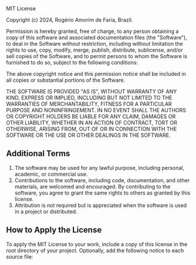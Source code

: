 MIT License

Copyright (c) 2024, Rogério Amorim de Faria, Brazil.

Permission is hereby granted, free of charge, to any person obtaining a copy
of this software and associated documentation files (the "Software"), to deal
in the Software without restriction, including without limitation the rights
to use, copy, modify, merge, publish, distribute, sublicense, and/or sell
copies of the Software, and to permit persons to whom the Software is
furnished to do so, subject to the following conditions:

The above copyright notice and this permission notice shall be included in all
copies or substantial portions of the Software.

THE SOFTWARE IS PROVIDED "AS IS", WITHOUT WARRANTY OF ANY KIND, EXPRESS OR
IMPLIED, INCLUDING BUT NOT LIMITED TO THE WARRANTIES OF MERCHANTABILITY,
FITNESS FOR A PARTICULAR PURPOSE AND NONINFRINGEMENT. IN NO EVENT SHALL THE
AUTHORS OR COPYRIGHT HOLDERS BE LIABLE FOR ANY CLAIM, DAMAGES OR OTHER
LIABILITY, WHETHER IN AN ACTION OF CONTRACT, TORT OR OTHERWISE, ARISING FROM,
OUT OF OR IN CONNECTION WITH THE SOFTWARE OR THE USE OR OTHER DEALINGS IN THE
SOFTWARE.

## Additional Terms

1. The software may be used for any lawful purpose, including personal, academic, or commercial use.
2. Contributions to the software, including code, documentation, and other materials, are welcomed and encouraged. By contributing to the software, you agree to grant the same rights to others as granted by this license.
3. Attribution is not required but is appreciated when the software is used in a project or distributed.

## How to Apply the License

To apply the MIT License to your work, include a copy of this license in the root directory of your project. Optionally, add the following notice to each source file:

